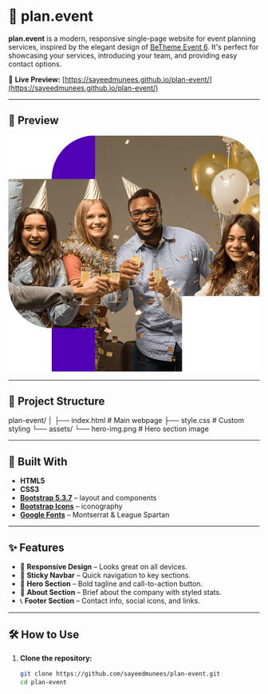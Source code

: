 # 🎉 plan.event

**plan.event** is a modern, responsive single-page website for event planning services, inspired by the elegant design of [BeTheme Event 6](https://themes.muffingroup.com/be/event6/). It's perfect for showcasing your services, introducing your team, and providing easy contact options.

🚀 **Live Preview:** [https://sayeedmunees.github.io/plan-event/](https://sayeedmunees.github.io/plan-event/)

---

## 📸 Preview

![Hero Section Preview](./assets/hero-img.png)

---

## 📁 Project Structure

plan-event/
│
├── index.html # Main webpage
├── style.css # Custom styling
└── assets/
└── hero-img.png # Hero section image


---

## 🧰 Built With

- **HTML5**
- **CSS3**
- **[Bootstrap 5.3.7](https://getbootstrap.com/)** – layout and components
- **[Bootstrap Icons](https://icons.getbootstrap.com/)** – iconography
- **[Google Fonts](https://fonts.google.com/)** – Montserrat & League Spartan

---

## ✨ Features

- 📱 **Responsive Design** – Looks great on all devices.
- 🧭 **Sticky Navbar** – Quick navigation to key sections.
- 🎯 **Hero Section** – Bold tagline and call-to-action button.
- 🧾 **About Section** – Brief about the company with styled stats.
- 📞 **Footer Section** – Contact info, social icons, and links.

---

## 🛠️ How to Use

1. **Clone the repository:**
   ```bash
   git clone https://github.com/sayeedmunees/plan-event.git
   cd plan-event
